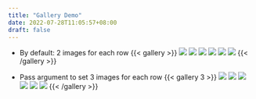 ```yaml
---
title: "Gallery Demo"
date: 2022-07-28T11:05:57+08:00
draft: false
---
```


+ By default: 2 images for each row
{{< gallery >}}
![](https://lh3.googleusercontent.com/d/1wWrFNbyQ0BQ0qTPEXcblkeR54xnPdeAb)
![](https://lh3.googleusercontent.com/d/1uugZDstiLSwWN3BIO8i2PDpjS4rku-iT)
![](https://lh3.googleusercontent.com/d/10NpapeFoBfUUoHYjawvAV398wG2mS7R_)
![](https://lh3.googleusercontent.com/d/1xaGKuszWM8JSX-GvctBzfqD37Ktkx16q)
![](https://lh3.googleusercontent.com/d/1EMRHoIC8H3h6EO-hBdZLqsnVLVrVV3U9)
![](https://lh3.googleusercontent.com/d/11IMqs0L_cWbV03bE-GMrydLl68ILKgff)
{{< /gallery >}}

+ Pass argument to set 3 images for each row
{{< gallery 3 >}}
![](https://lh3.googleusercontent.com/d/1wWrFNbyQ0BQ0qTPEXcblkeR54xnPdeAb)
![](https://lh3.googleusercontent.com/d/1uugZDstiLSwWN3BIO8i2PDpjS4rku-iT)
![](https://lh3.googleusercontent.com/d/10NpapeFoBfUUoHYjawvAV398wG2mS7R_)
![](https://lh3.googleusercontent.com/d/1xaGKuszWM8JSX-GvctBzfqD37Ktkx16q)
![](https://lh3.googleusercontent.com/d/1EMRHoIC8H3h6EO-hBdZLqsnVLVrVV3U9)
![](https://lh3.googleusercontent.com/d/11IMqs0L_cWbV03bE-GMrydLl68ILKgff)
{{< /gallery >}}
